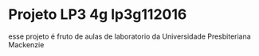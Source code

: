 # Projeto LP3 4g lp3g112016

esse projeto é fruto de aulas de laboratorio da Universidade Presbiteriana Mackenzie
